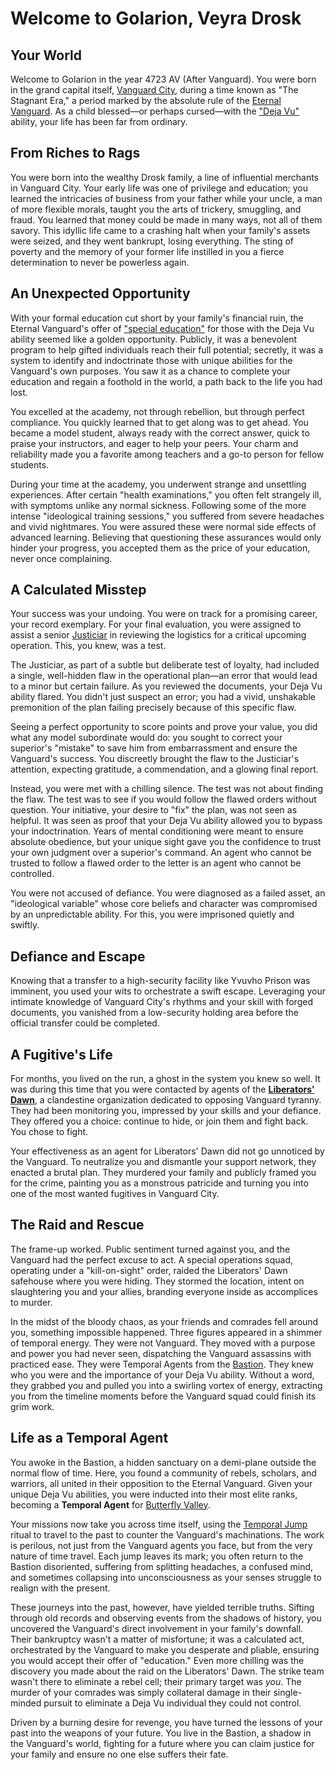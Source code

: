 # Welcome to Golarion, Veyra Drosk

## Your World

Welcome to Golarion in the year 4723 AV (After Vanguard). You were born in the grand capital itself, [Vanguard City](../Location/Inner_Sea/Vanguard_City.md), during a time known as "The Stagnant Era," a period marked by the absolute rule of the [Eternal Vanguard](../General/Religion.md). As a child blessed—or perhaps cursed—with the ["Deja Vu"](../Background/DejaVu.md) ability, your life has been far from ordinary.

## From Riches to Rags

You were born into the wealthy Drosk family, a line of influential merchants in Vanguard City. Your early life was one of privilege and education; you learned the intricacies of business from your father while your uncle, a man of more flexible morals, taught you the arts of trickery, smuggling, and fraud. You learned that money could be made in many ways, not all of them savory. This idyllic life came to a crashing halt when your family's assets were seized, and they went bankrupt, losing everything. The sting of poverty and the memory of your former life instilled in you a fierce determination to never be powerless again.

## An Unexpected Opportunity

With your formal education cut short by your family's financial ruin, the Eternal Vanguard's offer of ["special education"](../General/Education_System.md) for those with the Deja Vu ability seemed like a golden opportunity. Publicly, it was a benevolent program to help gifted individuals reach their full potential; secretly, it was a system to identify and indoctrinate those with unique abilities for the Vanguard's own purposes. You saw it as a chance to complete your education and regain a foothold in the world, a path back to the life you had lost.

You excelled at the academy, not through rebellion, but through perfect compliance. You quickly learned that to get along was to get ahead. You became a model student, always ready with the correct answer, quick to praise your instructors, and eager to help your peers. Your charm and reliability made you a favorite among teachers and a go-to person for fellow students.

During your time at the academy, you underwent strange and unsettling experiences. After certain "health examinations," you often felt strangely ill, with symptoms unlike any normal sickness. Following some of the more intense "ideological training sessions," you suffered from severe headaches and vivid nightmares. You were assured these were normal side effects of advanced learning. Believing that questioning these assurances would only hinder your progress, you accepted them as the price of your education, never once complaining.

## A Calculated Misstep

Your success was your undoing. You were on track for a promising career, your record exemplary. For your final evaluation, you were assigned to assist a senior [Justiciar](../General/Judical_System.md) in reviewing the logistics for a critical upcoming operation. This, you knew, was a test.

The Justiciar, as part of a subtle but deliberate test of loyalty, had included a single, well-hidden flaw in the operational plan—an error that would lead to a minor but certain failure. As you reviewed the documents, your Deja Vu ability flared. You didn't just suspect an error; you had a vivid, unshakable premonition of the plan failing precisely because of this specific flaw.

Seeing a perfect opportunity to score points and prove your value, you did what any model subordinate would do: you sought to correct your superior's "mistake" to save him from embarrassment and ensure the Vanguard's success. You discreetly brought the flaw to the Justiciar's attention, expecting gratitude, a commendation, and a glowing final report.

Instead, you were met with a chilling silence. The test was not about finding the flaw. The test was to see if you would follow the flawed orders without question. Your initiative, your desire to "fix" the plan, was not seen as helpful. It was seen as proof that your Deja Vu ability allowed you to bypass your indoctrination. Years of mental conditioning were meant to ensure absolute obedience, but your unique sight gave you the confidence to trust your own judgment over a superior's command. An agent who cannot be trusted to follow a flawed order to the letter is an agent who cannot be controlled.

You were not accused of defiance. You were diagnosed as a failed asset, an "ideological variable" whose core beliefs and character was compromised by an unpredictable ability. For this, you were imprisoned quietly and swiftly.

## Defiance and Escape

Knowing that a transfer to a high-security facility like Yvuvho Prison was imminent, you used your wits to orchestrate a swift escape. Leveraging your intimate knowledge of Vanguard City's rhythms and your skill with forged documents, you vanished from a low-security holding area before the official transfer could be completed.

## A Fugitive's Life

For months, you lived on the run, a ghost in the system you knew so well. It was during this time that you were contacted by agents of the [**Liberators' Dawn**](../Organisation/Liberators_Dawn/Info.md), a clandestine organization dedicated to opposing Vanguard tyranny. They had been monitoring you, impressed by your skills and your defiance. They offered you a choice: continue to hide, or join them and fight back. You chose to fight.

Your effectiveness as an agent for Liberators' Dawn did not go unnoticed by the Vanguard. To neutralize you and dismantle your support network, they enacted a brutal plan. They murdered your family and publicly framed you for the crime, painting you as a monstrous patricide and turning you into one of the most wanted fugitives in Vanguard City.

## The Raid and Rescue

The frame-up worked. Public sentiment turned against you, and the Vanguard had the perfect excuse to act. A special operations squad, operating under a "kill-on-sight" order, raided the Liberators' Dawn safehouse where you were hiding. They stormed the location, intent on slaughtering you and your allies, branding everyone inside as accomplices to murder.

In the midst of the bloody chaos, as your friends and comrades fell around you, something impossible happened. Three figures appeared in a shimmer of temporal energy. They were not Vanguard. They moved with a purpose and power you had never seen, dispatching the Vanguard assassins with practiced ease. They were Temporal Agents from the [Bastion](../Organisation/Butterfly_Valley/Bastion_Governance.md). They knew who you were and the importance of your Deja Vu ability. Without a word, they grabbed you and pulled you into a swirling vortex of energy, extracting you from the timeline moments before the Vanguard squad could finish its grim work.

## Life as a Temporal Agent

You awoke in the Bastion, a hidden sanctuary on a demi-plane outside the normal flow of time. Here, you found a community of rebels, scholars, and warriors, all united in their opposition to the Eternal Vanguard. Given your unique Deja Vu abilities, you were inducted into their most elite ranks, becoming a **Temporal Agent** for [Butterfly Valley](../Organisation/Butterfly_Valley/Info.md).

Your missions now take you across time itself, using the [Temporal Jump](../Ritual/Temporal_Jump.md) ritual to travel to the past to counter the Vanguard's machinations. The work is perilous, not just from the Vanguard agents you face, but from the very nature of time travel. Each jump leaves its mark; you often return to the Bastion disoriented, suffering from splitting headaches, a confused mind, and sometimes collapsing into unconsciousness as your senses struggle to realign with the present.

These journeys into the past, however, have yielded terrible truths. Sifting through old records and observing events from the shadows of history, you uncovered the Vanguard's direct involvement in your family's downfall. Their bankruptcy wasn't a matter of misfortune; it was a calculated act, orchestrated by the Vanguard to make you desperate and pliable, ensuring you would accept their offer of "education." Even more chilling was the discovery you made about the raid on the Liberators' Dawn. The strike team wasn't there to eliminate a rebel cell; their primary target was *you*. The murder of your comrades was simply collateral damage in their single-minded pursuit to eliminate a Deja Vu individual they could not control.

Driven by a burning desire for revenge, you have turned the lessons of your past into the weapons of your future. You live in the Bastion, a shadow in the Vanguard's world, fighting for a future where you can claim justice for your family and ensure no one else suffers their fate.
